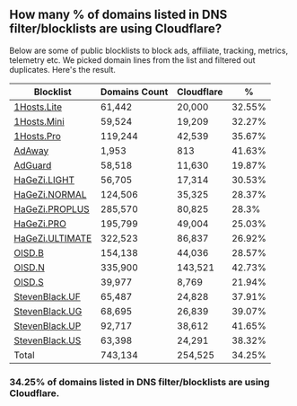 ## How many % of domains listed in DNS filter/blocklists are using Cloudflare?


Below are some of public blocklists to block ads, affiliate, tracking, metrics, telemetry etc.
We picked domain lines from the list and filtered out duplicates.
Here's the result.


| Blocklist | Domains Count | Cloudflare | % |
| --- | --- | --- | --- |
| [1Hosts.Lite](https://raw.githubusercontent.com/badmojr/1Hosts/master/Lite/hosts.win) | 61,442 | 20,000 | 32.55% |
| [1Hosts.Mini](https://raw.githubusercontent.com/badmojr/1Hosts/master/mini/hosts.win) | 59,524 | 19,209 | 32.27% |
| [1Hosts.Pro](https://raw.githubusercontent.com/badmojr/1Hosts/master/Pro/hosts.win) | 119,244 | 42,539 | 35.67% |
| [AdAway](https://raw.githubusercontent.com/AdAway/adaway.github.io/master/hosts.txt) | 1,953 | 813 | 41.63% |
| [AdGuard](https://adguardteam.github.io/AdGuardSDNSFilter/Filters/filter.txt) | 58,518 | 11,630 | 19.87% |
| [HaGeZi.LIGHT](https://raw.githubusercontent.com/hagezi/dns-blocklists/main/hosts/light.txt) | 56,705 | 17,314 | 30.53% |
| [HaGeZi.NORMAL](https://raw.githubusercontent.com/hagezi/dns-blocklists/main/hosts/multi.txt) | 124,506 | 35,325 | 28.37% |
| [HaGeZi.PROPLUS](https://raw.githubusercontent.com/hagezi/dns-blocklists/main/hosts/pro.plus.txt) | 285,570 | 80,825 | 28.3% |
| [HaGeZi.PRO](https://raw.githubusercontent.com/hagezi/dns-blocklists/main/hosts/pro.txt) | 195,799 | 49,004 | 25.03% |
| [HaGeZi.ULTIMATE](https://raw.githubusercontent.com/hagezi/dns-blocklists/main/hosts/ultimate.txt) | 322,523 | 86,837 | 26.92% |
| [OISD.B](https://big.oisd.nl/dnsmasq) | 154,138 | 44,036 | 28.57% |
| [OISD.N](https://nsfw.oisd.nl/dnsmasq) | 335,900 | 143,521 | 42.73% |
| [OISD.S](https://small.oisd.nl/dnsmasq) | 39,977 | 8,769 | 21.94% |
| [StevenBlack.UF](https://raw.githubusercontent.com/StevenBlack/hosts/master/alternates/fakenews/hosts) | 65,487 | 24,828 | 37.91% |
| [StevenBlack.UG](https://raw.githubusercontent.com/StevenBlack/hosts/master/alternates/gambling/hosts) | 68,695 | 26,839 | 39.07% |
| [StevenBlack.UP](https://raw.githubusercontent.com/StevenBlack/hosts/master/alternates/porn/hosts) | 92,717 | 38,612 | 41.65% |
| [StevenBlack.US](https://raw.githubusercontent.com/StevenBlack/hosts/master/alternates/social/hosts) | 63,398 | 24,291 | 38.32% |
| Total | 743,134 | 254,525 | 34.25% |


### 34.25% of domains listed in DNS filter/blocklists are using Cloudflare.
